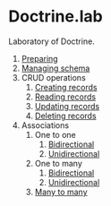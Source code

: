 # Doctrine.lab

Laboratory of Doctrine.

1. [Preparing](doc/preparing.md)
2. [Managing schema](doc/managing_schema.md)
3. CRUD operations
    1. [Creating records](doc/crud_operations/creating_records.md)
    2. [Reading records](doc/crud_operations/reading_records.md)
    3. [Updating records](doc/crud_operations/updating_records.md)
    4. [Deleting records](doc/crud_operations/deleting_records.md)
4. Associations
    1. One to one
        1. [Bidirectional](doc/associations/one_to_one_bidirectional.md)
        2. [Unidirectional](doc/associations/one_to_one_unidirectional.md)
    2. One to many
        1. [Bidirectional](doc/associations/one_to_many_bidirectional.md)
        2. [Unidirectional](doc/associations/one_to_many_unidirectional.md)
    3. [Many to many](doc/associations/many_to_many.md)
